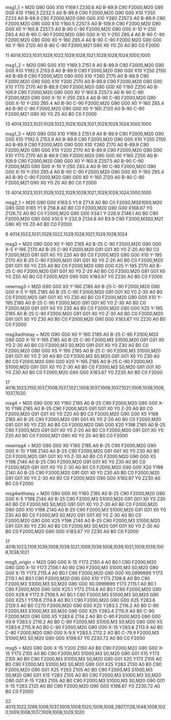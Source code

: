 
msg1_1 = M20 G90 G00 X10 Y169.1 Z230.6 A0 B-89.9 C90 F2000,M20 G90 G00 X10 Y190.3 Z232.5 A0 B-89.9 C90 F2000,M20 G90 G00 X10 Y250 Z233 A0 B-89.9 C90 F2000,M20 G90 G00 X10 Y260 Z257.5 A0 B-89.9 C90 F2000,M20 G90 G00 X10 Y160.5 Z257.5 A0 B-109.9 C90 F2000,M20 G90 G00 X0 Y-160.8 Z257.5 A0 B-90 C-90 F2000,M20 G90 G00 X-10 Y-250 Z83.4 A0 B-90 C-90 F2000,M20 G90 G00 X-10 Y-250 Z65.4 A0 B-90 C-90 F2000,M20 G90 G00 X0 Y-160 Z65.4 A0 B-90 C-90 F2000,M20 G90 G00 X0 Y-160 Z120 A0 B-90 C-90 F2000,M21 G90 X0 Y0 Z0 A0 B0 C0 F2000

11
4014,1023,1031,1029,1022,1029,1028,1021,1029,1028,1024,1000,1000

msg1_2 = M20 G90 G00 X10 Y169.3 Z151.9 A0 B-89.9 C90 F2000,M20 G90 G00 X10 Y192.5 Z153.9 A0 B-89.9 C90 F2000,M20 G90 G00 X10 Y250 Z150 A0 B-89.9 C90 F2000,M20 G90 G00 X10 Y260 Z170 A0 B-89.9 C90 F2000,M20 G90 G00 X10 Y200 Z170 A0 B-89.9 C90 F2000,M20 G90 G00 X10 Y170 Z170 A0 B-89.9 C90 F2000,M20 G90 G00 X0 Y160 Z250 A0 B-109.9 C90 F2000,M20 G90 G00 X0 Y-160.8 Z257.5 A0 B-90 C-90 F2000,M20 G90 G00 X-10 Y-250 Z83.4 A0 B-90 C-90 F2000,M20 G90 G00 X-10 Y-250 Z65.4 A0 B-90 C-90 F2000,M20 G90 G00 X0 Y-160 Z65.4 A0 B-90 C-90 F2000,M20 G90 G00 X0 Y-160 Z120 A0 B-90 C-90 F2000,M21 G90 X0 Y0 Z0 A0 B0 C0 F2000

13
4014,1023,1031,1029,1022,1029,1028,1021,1029,1028,1024,1000,1000

msg1_3 = M20 G90 G00 X10 Y169.3 Z151.9 A0 B-89.9 C90 F2000,M20 G90 G00 X10 Y192.5 Z153.9 A0 B-89.9 C90 F2000,M20 G90 G00 X10 Y250 Z150 A0 B-89.9 C90 F2000,M20 G90 G00 X10 Y260 Z170 A0 B-89.9 C90 F2000,M20 G90 G00 X10 Y200 Z170 A0 B-89.9 C90 F2000,M20 G90 G00 X10 Y170 Z170 A0 B-89.9 C90 F2000,M20 G90 G00 X0 Y160 Z250 A0 B-109.9 C90 F2000,M20 G90 G00 X0 Y-160.8 Z257.5 A0 B-90 C-90 F2000,M20 G90 G00 X-10 Y-250 Z83.4 A0 B-90 C-90 F2000,M20 G90 G00 X-10 Y-250 Z65.4 A0 B-90 C-90 F2000,M20 G90 G00 X0 Y-160 Z65.4 A0 B-90 C-90 F2000,M20 G90 G00 X0 Y-160 Z120 A0 B-90 C-90 F2000,M21 G90 X0 Y0 Z0 A0 B0 C0 F2000

13
4014,1023,1031,1029,1022,1029,1028,1021,1029,1028,1024,1000,1000

msg2_1 = M20 G90 G00 X163.5 Y1.9 Z71.8 A0 B0 C0 F2000,M3S1000,M20 G90 G00 X165 Y1.9 Z56.8 A0 B0 C0 F2000,M20 G90 G00 X168.67 Y0 Z126.72 A0 B0 C0 F2000,M20 G90 G00 X34.1 Y-226.9 Z146.1 A0 B0 C90 F2000,M20 G90 G00 X10.5 Y-232.9 Z134.8 A0 B3.9 C90 F2000,M3S0,M21 G90 X0 Y0 Z0 A0 B0 C0 F2000

8
4014,1023,1031,1029,1022,1029,1028,1021,1029,1028,1024

msg3 = M20 G90 G00 X0 Y-160 Z185 A0 B-25 C-90 F2000,M20 G90 G00 X-5 Y-195 Z170 A0 B-25 C-90 F2000,M20 G91 G01 X0 Y0 Z-20 A0 B0 C0 F2000,M20 G91 G01 X0 Y0 Z20 A0 B0 C0 F2000,M20 G90 G00 X10 Y-195 Z170 A0 B-25 C-90 F2000,M20 G91 G01 X0 Y0 Z-20 A0 B0 C0 F2000,M20 G91 G01 X0 Y0 Z20 A0 B0 C0 F2000,M20 G90 G00 X25 Y-195 Z170 A0 B-25 C-90 F2000,M20 G91 G01 X0 Y0 Z-20 A0 B0 C0 F2000,M20 G91 G01 X0 Y0 Z20 A0 B0 C0 F2000,M20 G90 G00 X183.67 Y0 Z230 A0 B0 C0 F2000

newmsg3 = M20 G90 G00 X0 Y-160 Z185 A0 B-25 C-90 F2000,M20 G90 G00 X-5 Y-195 Z185 A0 B-25 C-90 F2000,M20 G91 G01 X0 Y0 Z-30 A0 B0 C0 F2000,M20 G91 G01 X0 Y0 Z30 A0 B0 C0 F2000,M20 G90 G00 X10 Y-195 Z185 A0 B-25 C-90 F2000,M20 G91 G01 X0 Y0 Z-30 A0 B0 C0 F2000,M20 G91 G01 X0 Y0 Z30 A0 B0 C0 F2000,M20 G90 G00 X25 Y-195 Z185 A0 B-25 C-90 F2000,M20 G91 G01 X0 Y0 Z-30 A0 B0 C0 F2000,M20 G91 G01 X0 Y0 Z30 A0 B0 C0 F2000,M20 G90 G00 X183.67 Y0 Z230 A0 B0 C0 F2000

msg3withstay = M20 G90 G00 X0 Y-160 Z185 A0 B-25 C-90 F2000,M20 G90 G00 X-10 Y-195 Z185 A0 B-25 C-90 F2000,M3 S1000,M20 G91 G01 X0 Y0 Z-30 A0 B0 C0 F2000,M3 S0,M20 G91 G01 X0 Y0 Z30 A0 B0 C0 F2000,M20 G90 G00 X5 Y-195 Z185 A0 B-25 C-90 F2000,M3 S1000,M20 G91 G01 X0 Y0 Z-30 A0 B0 C0 F2000,M3 S0,M20 G91 G01 X0 Y0 Z30 A0 B0 C0 F2000,M20 G90 G00 X20 Y-195 Z185 A0 B-25 C-90 F2000,M3 S1000,M20 G91 G01 X0 Y0 Z-30 A0 B0 C0 F2000,M3 S0,M20 G91 G01 X0 Y0 Z30 A0 B0 C0 F2000,M20 G90 G00 X183.67 Y0 Z230 A0 B0 C0 F2000

17
4016,1023,1150,1037,1008,1037,1021,1008,1037,1008,1037,1021,1008,1038,1008,1037,1020

msg4 = M20 G90 G00 X0 Y160 Z185 A0 B-25 C90 F2000,M20 G90 G00 X-10 Y198 Z165 A0 B-25 C90 F2000,M20 G91 G01 X0 Y0 Z-20 A0 B0 C0 F2000,M20 G91 G01 X0 Y0 Z20 A0 B0 C0 F2000,M20 G90 G00 X5 Y198 Z165 A0 B-25 C90 F2000,M20 G91 G01 X0 Y0 Z-20 A0 B0 C0 F2000,M20 G91 G01 X0 Y0 Z20 A0 B0 C0 F2000,M20 G90 G00 X20 Y198 Z165 A0 B-25 C90 F2000,M20 G91 G01 X0 Y0 Z-20 A0 B0 C0 F2000,M20 G91 G01 X0 Y0 Z20 A0 B0 C0 F2000,M21 G90 X0 Y0 Z0 A0 B0 C0 F2000

newmsg4 = M20 G90 G00 X0 Y160 Z185 A0 B-25 C90 F2000,M20 G90 G00 X-10 Y198 Z140 A0 B-25 C90 F2000,M20 G91 G01 X0 Y0 Z30 A0 B0 C0 F2000,M20 G91 G01 X0 Y0 Z-30 A0 B0 C0 F2000,M20 G90 G00 X5 Y198 Z140 A0 B-25 C90 F2000,M20 G91 G01 X0 Y0 Z30 A0 B0 C0 F2000,M20 G91 G01 X0 Y0 Z-30 A0 B0 C0 F2000,M20 G90 G00 X20 Y198 Z140 A0 B-25 C90 F2000,M20 G91 G01 X0 Y0 Z30 A0 B0 C0 F2000,M20 G91 G01 X0 Y0 Z-30 A0 B0 C0 F2000,M20 G90 G00 X183.67 Y0 Z230 A0 B0 C0 F2000

msg4withstay = M20 G90 G00 X0 Y160 Z185 A0 B-25 C90 F2000,M20 G90 G00 X-5 Y198 Z140 A0 B-25 C90 F2000,M3 S1000,M20 G91 G01 X0 Y0 Z30 A0 B0 C0 F2000,M3 S0,M20 G91 G01 X0 Y0 Z-30 A0 B0 C0 F2000,M20 G90 G00 X10 Y198 Z140 A0 B-25 C90 F2000,M3 S1000,M20 G91 G01 X0 Y0 Z30 A0 B0 C0 F2000,M3 S0,M20 G91 G01 X0 Y0 Z-30 A0 B0 C0 F2000,M20 G90 G00 X25 Y198 Z140 A0 B-25 C90 F2000,M3 S1000,M20 G91 G01 X0 Y0 Z30 A0 B0 C0 F2000,M3 S0,M20 G91 G01 X0 Y0 Z-30 A0 B0 C0 F2000,M20 G90 G00 X183.67 Y0 Z230 A0 B0 C0 F2000

17
4016,1023,1109,1039,1008,1039,1021,1009,1039,1008,1039,1021,1009,1039,1008,1038,1021


msg5_origin = M20 G90 G00 X-15 Y173 Z150.4 A0 B0.1 C90 F2000,M20 G90 G00 X-10 Y173 Z106.1 A0 B0 C90 F2000,M3 S1000,M3 S0,M20 G90 G00 X-15 Y173 Z115.4 A0 B0.1 C90 F2000,M20 G90 G00 X0.0999999 Y173 Z115.1 A0 B0.1 C90 F2000,M20 G90 G00 X10 Y173 Z108.8 A0 B0 C90 F2000,M3 S1000,M3 S0,M20 G90 G00 X0.0999999 Y173 Z115.1 A0 B0.1 C90 F2000,M20 G90 G00 X25.1 Y173 Z114.8 A0 B0.1 C90 F2000,M20 G90 G00 X29.9 Y172.9 Z109.5 A0 B0.1 C90 F2000,M3 S1000,M3 S0,M20 G90 G00 X25.1 Y178.6 Z114.8 A0 B0.1 C90 F2000,M20 G90 G00 X25 Y283.6 Z129.5 A0 B0 C270 F2000,M20 G90 G00 X25 Y283.5 Z116.2 A0 B0 C-90 F2000,M3 S1000,M3 S0,M20 G90 G00 X25 Y283.4 Z115.9 A0 B0 C-90 F2000,M20 G90 G00 X5 Y283.6 Z114.2 A0 B0 C-90 F2000,M20 G90 G00 X9.9 Y283.5 Z116.2 A0 B0 C-90 F2000,M3 S1000,M3 S0,M20 G90 G00 X5 Y283.6 Z115.9 A0 B0 C-90 F2000,M20 G90 G00 X-15 Y283.6 Z113.9 A0 B0 C-80 F2000,M20 G90 G00 X-9.9 Y283.5 Z112.2 A0 B0 C-79.9 F2000,M3 S1000,M3 S0,M20 G90 G00 X198.67 Y0 Z230.72 A0 B0 C0 F2000

msg5 = M20 G90 G00 X-15 Y200 Z150 A0 B0 C90 F2000,M20 G90 G00 X-15 Y173 Z105 A0 B0 C90 F2000,M3 S1000,M3 S0,M20 G90 G01 X15 Y173 Z105 A0 B0 C90 F2000,M3 S1000,M3 S0,M20 G90 G01 X25 Y173 Z105 A0 B0 C90 F2000,M3 S1000,M3 S0,M20 G90 G01 X25 Y283 Z130 A0 B0 C90 F2000,M20 G90 G01 X25 Y283 Z105 A0 B0 C90 F2000,M3 S1000,M3 S0,M20 G90 G01 X15 Y283 Z105 A0 B0 C90 F2000,M3 S1000,M3 S0,M20 G90 G01 X-15 Y283 Z105 A0 B0 C90 F2000,M3 S1000,M3 S0,M20 G90 G01 X-15 Y283 Z125 A0 B0 C90 F2000,M20 G90 G00 X198.67 Y0 Z230.72 A0 B0 C0 F2000

22
4013,1022,1266,1009,1037,1009,1009,1020,1009,1008,2807,1128,1048,1008,1020,1009,1008,1037,1009,1008,1029,1020



